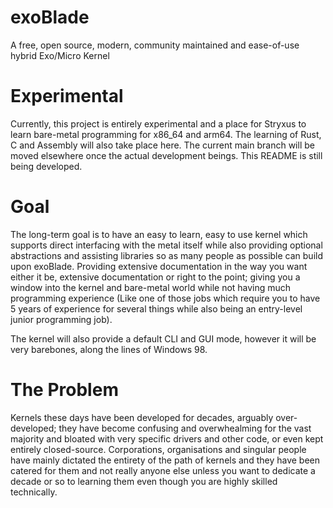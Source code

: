 # exoBlade
A free, open source, modern, community maintained and ease-of-use hybrid Exo/Micro Kernel

# Experimental
Currently, this project is entirely experimental and a place for Stryxus to learn bare-metal programming for x86_64 and arm64. The learning of Rust, C and Assembly will also take place here. The current main branch will be moved elsewhere once the actual development beings.
This README is still being developed.

# Goal
The long-term goal is to have an easy to learn, easy to use kernel which supports direct interfacing with the metal itself while also providing optional abstractions and assisting libraries so as many people as possible can build upon exoBlade. Providing extensive documentation in the way you want either it be, extensive documentation or right to the point; giving you a window into the kernel and bare-metal world while not having much programming experience (Like one of those jobs which require you to have 5 years of experience for several things while also being an entry-level junior programming job).

The kernel will also provide a default CLI and GUI mode, however it will be very barebones, along the lines of Windows 98.

# The Problem
Kernels these days have been developed for decades, arguably over-developed; they have become confusing and overwhealming for the vast majority and bloated with very specific drivers and other code, or even kept entirely closed-source. Corporations, organisations and singular people have mainly dictated the entirety of the path of kernels and they have been catered for them and not really anyone else unless you want to dedicate a decade or so to learning them even though you are highly skilled technically.
